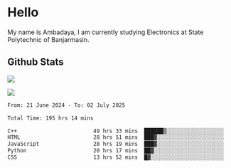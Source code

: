 # Hello

My name is Ambadaya, I am currently studying Electronics at State Polytechnic of Banjarmasin.

## Github Stats
![](https://komarev.com/ghpvc/?username=vorkey&color=41B883&style=for-the-badge)

![](https://readme-stat-vorkey.vercel.app/api/top-langs/?username=vorkey&theme=vue-dark&count_private=true&langs_count=6&size_weight=0.75&count_weight=0.25&layout=compact)

<!-- 
- 👯 I’m looking to collaborate on ... 
- 🤔 I’m looking for help with ...
- 💬 Ask me about ...
- 📫 How to reach me: ...
- 😄 Pronouns: ...
- ⚡ Fun fact: ... -->

<!--START_SECTION:waka-->

```txt
From: 21 June 2024 - To: 02 July 2025

Total Time: 195 hrs 14 mins

C++                        49 hrs 33 mins  ██████▒░░░░░░░░░░░░░░░░░░   25.06 %
HTML                       28 hrs 51 mins  ███▓░░░░░░░░░░░░░░░░░░░░░   14.59 %
JavaScript                 28 hrs 19 mins  ███▓░░░░░░░░░░░░░░░░░░░░░   14.32 %
Python                     20 hrs 17 mins  ██▓░░░░░░░░░░░░░░░░░░░░░░   10.25 %
CSS                        13 hrs 52 mins  █▓░░░░░░░░░░░░░░░░░░░░░░░   07.01 %
```

<!--END_SECTION:waka-->
